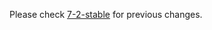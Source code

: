 
Please check [7-2-stable](https://github.com/rails/rails/blob/7-2-stable/actiontext/CHANGELOG.md) for previous changes.
